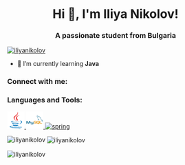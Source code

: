 <h1 align="center">Hi 👋, I'm Iliya Nikolov!</h1>
<h3 align="center">A passionate student from Bulgaria</h3>

<p align="left"> <a href="https://github.com/ryo-ma/github-profile-trophy"><img src="https://github-profile-trophy.vercel.app/?username=iliyanikolov" alt="iliyanikolov" /></a> </p>

- 🌱 I’m currently learning **Java**

<h3 align="left">Connect with me:</h3>
<p align="left">
</p>

<h3 align="left">Languages and Tools:</h3>
<p align="left"> <a href="https://www.java.com" target="_blank" rel="noreferrer"> <img src="https://raw.githubusercontent.com/devicons/devicon/master/icons/java/java-original.svg" alt="java" width="40" height="40"/> </a> <a href="https://www.mysql.com/" target="_blank" rel="noreferrer"> <img src="https://raw.githubusercontent.com/devicons/devicon/master/icons/mysql/mysql-original-wordmark.svg" alt="mysql" width="40" height="40"/> </a> <a href="https://spring.io/" target="_blank" rel="noreferrer"> <img src="https://www.vectorlogo.zone/logos/springio/springio-icon.svg" alt="spring" width="40" height="40"/> </a> </p>

<p><img align="left" src="https://github-readme-stats.vercel.app/api/top-langs?username=iliyanikolov&show_icons=true&locale=en&layout=compact" alt="iliyanikolov" /></p>

<p>&nbsp;<img align="center" src="https://github-readme-stats.vercel.app/api?username=iliyanikolov&show_icons=true&locale=en" alt="iliyanikolov" /></p>

<p><img align="center" src="https://github-readme-streak-stats.herokuapp.com/?user=iliyanikolov&" alt="iliyanikolov" /></p>
